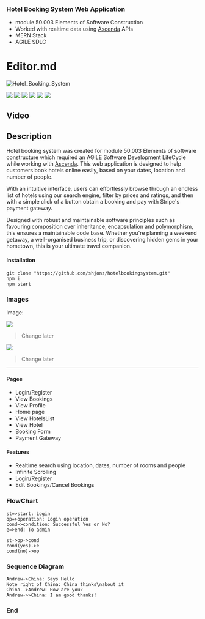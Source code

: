 ### Hotel Booking System Web Application
- module 50.003 Elements of Software Construction
- Worked with realtime data using <a href="https://www.ascendaloyalty.com/">Ascenda</a> APIs
- MERN Stack
- AGILE SDLC

# Editor.md

![Hotel_Booking_System](https://github.com/shjonz/hotelbookingsystem/assets/81726240/121df415-25a3-40e4-b5fe-18fffe296465)


![](https://img.shields.io/github/stars/pandao/editor.md.svg) ![](https://img.shields.io/github/forks/pandao/editor.md.svg) ![](https://img.shields.io/github/tag/pandao/editor.md.svg) ![](https://img.shields.io/github/release/pandao/editor.md.svg) ![](https://img.shields.io/github/issues/pandao/editor.md.svg) ![](https://img.shields.io/bower/v/editor.md.svg)


Video
-----------


Description
-------------
Hotel booking system was created for module 50.003 Elements of software constructure which required an AGILE Software Development LifeCycle while working with <a href="https://www.ascendaloyalty.com/">Ascenda</a>. This web application is designed to help customers book hotels online easily, based on your dates, location and number of people.

With an intuitive interface, users can effortlessly browse through an endless list of hotels using our search engine, filter by prices and ratings, and then with a simple click of a button obtain a booking and pay with Stripe's payment gateway. 

Designed with robust and maintainable software principles such as favouring composition over inheritance, encapsulation and polymorphism, this ensures a maintainable code base. Whether you're planning a weekend getaway, a well-organised business trip, or discovering hidden gems in your hometown, this is your ultimate travel companion.

#### Installation

    git clone "https://github.com/shjonz/hotelbookingsystem.git"
	npm i
	npm start


### Images

Image:

![](https://pandao.github.io/editor.md/examples/images/4.jpg)

> Change later

![](https://pandao.github.io/editor.md/examples/images/8.jpg)

> Change later


                
----


#### Pages

- Login/Register
- View Bookings
- View Profile
- Home page 
- View HotelsList
- View Hotel
- Booking Form
- Payment Gateway
    
#### Features

* Realtime search using location, dates, number of rooms and people
* Infinite Scrolling
* Login/Register
* Edit Bookings/Cancel Bookings

                
### FlowChart

```flow
st=>start: Login
op=>operation: Login operation
cond=>condition: Successful Yes or No?
e=>end: To admin

st->op->cond
cond(yes)->e
cond(no)->op
```

### Sequence Diagram
                    
```seq
Andrew->China: Says Hello 
Note right of China: China thinks\nabout it 
China-->Andrew: How are you? 
Andrew->>China: I am good thanks!
```

### End
